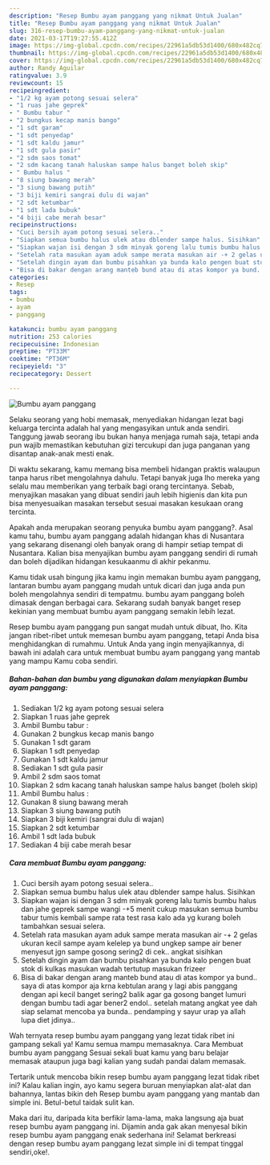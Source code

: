 ```yaml
---
description: "Resep Bumbu ayam panggang yang nikmat Untuk Jualan"
title: "Resep Bumbu ayam panggang yang nikmat Untuk Jualan"
slug: 316-resep-bumbu-ayam-panggang-yang-nikmat-untuk-jualan
date: 2021-03-17T19:27:55.412Z
image: https://img-global.cpcdn.com/recipes/22961a5db53d1400/680x482cq70/bumbu-ayam-panggang-foto-resep-utama.jpg
thumbnail: https://img-global.cpcdn.com/recipes/22961a5db53d1400/680x482cq70/bumbu-ayam-panggang-foto-resep-utama.jpg
cover: https://img-global.cpcdn.com/recipes/22961a5db53d1400/680x482cq70/bumbu-ayam-panggang-foto-resep-utama.jpg
author: Randy Aguilar
ratingvalue: 3.9
reviewcount: 15
recipeingredient:
- "1/2 kg ayam potong sesuai selera"
- "1 ruas jahe geprek"
- " Bumbu tabur "
- "2 bungkus kecap manis bango"
- "1 sdt garam"
- "1 sdt penyedap"
- "1 sdt kaldu jamur"
- "1 sdt gula pasir"
- "2 sdm saos tomat"
- "2 sdm kacang tanah haluskan sampe halus banget boleh skip"
- " Bumbu halus "
- "8 siung bawang merah"
- "3 siung bawang putih"
- "3 biji kemiri sangrai dulu di wajan"
- "2 sdt ketumbar"
- "1 sdt lada bubuk"
- "4 biji cabe merah besar"
recipeinstructions:
- "Cuci bersih ayam potong sesuai selera.."
- "Siapkan semua bumbu halus ulek atau dblender sampe halus. Sisihkan"
- "Siapkan wajan isi dengan 3 sdm minyak goreng lalu tumis bumbu halus dan jahe geprek sampe wangi -+5 menit cukup masukan semua bumbu tabur tumis kembali sampe rata test rasa kalo ada yg kurang boleh tambahkan sesuai selera."
- "Setelah rata masukan ayam aduk sampe merata masukan air -+ 2 gelas ukuran kecil sampe ayam kelelep ya bund ungkep sampe air bener menyesut jgn sampe gosong sering2 di cek.. angkat sisihkan"
- "Setelah dingin ayam dan bumbu pisahkan ya bunda kalo pengen buat stok di kulkas masukan wadah tertutup masukan frizeer"
- "Bisa di bakar dengan arang manteb bund atau di atas kompor ya bund.. saya di atas kompor aja krna kebtulan arang y lagi abis panggang dengan api kecil banget sering2 balik agar ga gosong banget lumuri dengan bumbu tadi agar bener2 endol.. setelah matang angkat yee dah siap selamat mencoba ya bunda.. pendamping y sayur urap ya allah lupa diet jdinya.."
categories:
- Resep
tags:
- bumbu
- ayam
- panggang

katakunci: bumbu ayam panggang 
nutrition: 253 calories
recipecuisine: Indonesian
preptime: "PT33M"
cooktime: "PT36M"
recipeyield: "3"
recipecategory: Dessert

---
```



![Bumbu ayam panggang](https://img-global.cpcdn.com/recipes/22961a5db53d1400/680x482cq70/bumbu-ayam-panggang-foto-resep-utama.jpg)

Selaku seorang yang hobi memasak, menyediakan hidangan lezat bagi keluarga tercinta adalah hal yang mengasyikan untuk anda sendiri. Tanggung jawab seorang ibu bukan hanya menjaga rumah saja, tetapi anda pun wajib memastikan kebutuhan gizi tercukupi dan juga panganan yang disantap anak-anak mesti enak.

Di waktu  sekarang, kamu memang bisa membeli hidangan praktis walaupun tanpa harus ribet mengolahnya dahulu. Tetapi banyak juga lho mereka yang selalu mau memberikan yang terbaik bagi orang tercintanya. Sebab, menyajikan masakan yang dibuat sendiri jauh lebih higienis dan kita pun bisa menyesuaikan masakan tersebut sesuai masakan kesukaan orang tercinta. 



Apakah anda merupakan seorang penyuka bumbu ayam panggang?. Asal kamu tahu, bumbu ayam panggang adalah hidangan khas di Nusantara yang sekarang disenangi oleh banyak orang di hampir setiap tempat di Nusantara. Kalian bisa menyajikan bumbu ayam panggang sendiri di rumah dan boleh dijadikan hidangan kesukaanmu di akhir pekanmu.

Kamu tidak usah bingung jika kamu ingin memakan bumbu ayam panggang, lantaran bumbu ayam panggang mudah untuk dicari dan juga anda pun boleh mengolahnya sendiri di tempatmu. bumbu ayam panggang boleh dimasak dengan berbagai cara. Sekarang sudah banyak banget resep kekinian yang membuat bumbu ayam panggang semakin lebih lezat.

Resep bumbu ayam panggang pun sangat mudah untuk dibuat, lho. Kita jangan ribet-ribet untuk memesan bumbu ayam panggang, tetapi Anda bisa menghidangkan di rumahmu. Untuk Anda yang ingin menyajikannya, di bawah ini adalah cara untuk membuat bumbu ayam panggang yang mantab yang mampu Kamu coba sendiri.

<!--inarticleads1-->

##### Bahan-bahan dan bumbu yang digunakan dalam menyiapkan Bumbu ayam panggang:

1. Sediakan 1/2 kg ayam potong sesuai selera
1. Siapkan 1 ruas jahe geprek
1. Ambil  Bumbu tabur :
1. Gunakan 2 bungkus kecap manis bango
1. Gunakan 1 sdt garam
1. Siapkan 1 sdt penyedap
1. Gunakan 1 sdt kaldu jamur
1. Sediakan 1 sdt gula pasir
1. Ambil 2 sdm saos tomat
1. Siapkan 2 sdm kacang tanah haluskan sampe halus banget (boleh skip)
1. Ambil  Bumbu halus :
1. Gunakan 8 siung bawang merah
1. Siapkan 3 siung bawang putih
1. Siapkan 3 biji kemiri (sangrai dulu di wajan)
1. Siapkan 2 sdt ketumbar
1. Ambil 1 sdt lada bubuk
1. Sediakan 4 biji cabe merah besar




<!--inarticleads2-->

##### Cara membuat Bumbu ayam panggang:

1. Cuci bersih ayam potong sesuai selera..
1. Siapkan semua bumbu halus ulek atau dblender sampe halus. Sisihkan
1. Siapkan wajan isi dengan 3 sdm minyak goreng lalu tumis bumbu halus dan jahe geprek sampe wangi -+5 menit cukup masukan semua bumbu tabur tumis kembali sampe rata test rasa kalo ada yg kurang boleh tambahkan sesuai selera.
1. Setelah rata masukan ayam aduk sampe merata masukan air -+ 2 gelas ukuran kecil sampe ayam kelelep ya bund ungkep sampe air bener menyesut jgn sampe gosong sering2 di cek.. angkat sisihkan
1. Setelah dingin ayam dan bumbu pisahkan ya bunda kalo pengen buat stok di kulkas masukan wadah tertutup masukan frizeer
1. Bisa di bakar dengan arang manteb bund atau di atas kompor ya bund.. saya di atas kompor aja krna kebtulan arang y lagi abis panggang dengan api kecil banget sering2 balik agar ga gosong banget lumuri dengan bumbu tadi agar bener2 endol.. setelah matang angkat yee dah siap selamat mencoba ya bunda.. pendamping y sayur urap ya allah lupa diet jdinya..




Wah ternyata resep bumbu ayam panggang yang lezat tidak ribet ini gampang sekali ya! Kamu semua mampu memasaknya. Cara Membuat bumbu ayam panggang Sesuai sekali buat kamu yang baru belajar memasak ataupun juga bagi kalian yang sudah pandai dalam memasak.

Tertarik untuk mencoba bikin resep bumbu ayam panggang lezat tidak ribet ini? Kalau kalian ingin, ayo kamu segera buruan menyiapkan alat-alat dan bahannya, lantas bikin deh Resep bumbu ayam panggang yang mantab dan simple ini. Betul-betul taidak sulit kan. 

Maka dari itu, daripada kita berfikir lama-lama, maka langsung aja buat resep bumbu ayam panggang ini. Dijamin anda gak akan menyesal bikin resep bumbu ayam panggang enak sederhana ini! Selamat berkreasi dengan resep bumbu ayam panggang lezat simple ini di tempat tinggal sendiri,oke!.


